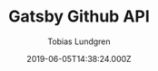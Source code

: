 ---
title: Gatsby Github API
github: https://github.com/lundgren2/gatsby-starter-github-api
demo: https://gatsby-starter-github-api.netlify.app/
author: Tobias Lundgren
ssg:
  - Gatsby
cms:
  - Markdown
date: 2019-06-05T14:38:24.000Z
description: >-
  Kick off your next, great Gatsby project with this Github source starter based
  on gatsby-source-github-api
draft: true
publish_date: '2019-06-05T14:38:24Z'
update_date: '2022-04-04T18:12:22Z'
github_star: 16
github_fork: 4
---
